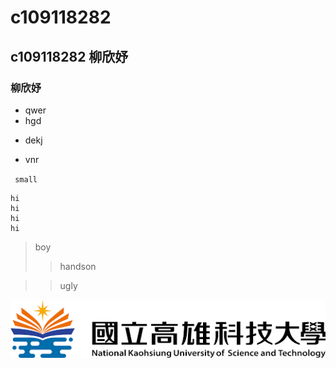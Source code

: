 # c109118282
## c109118282 柳欣妤
### 柳欣妤

* qwer
* hgd
+ dekj
- vnr

` small`
```
hi
hi
hi
hi
```
> boy
>> handson

>> ugly

![NKUST](nkust.png "NKUST")
